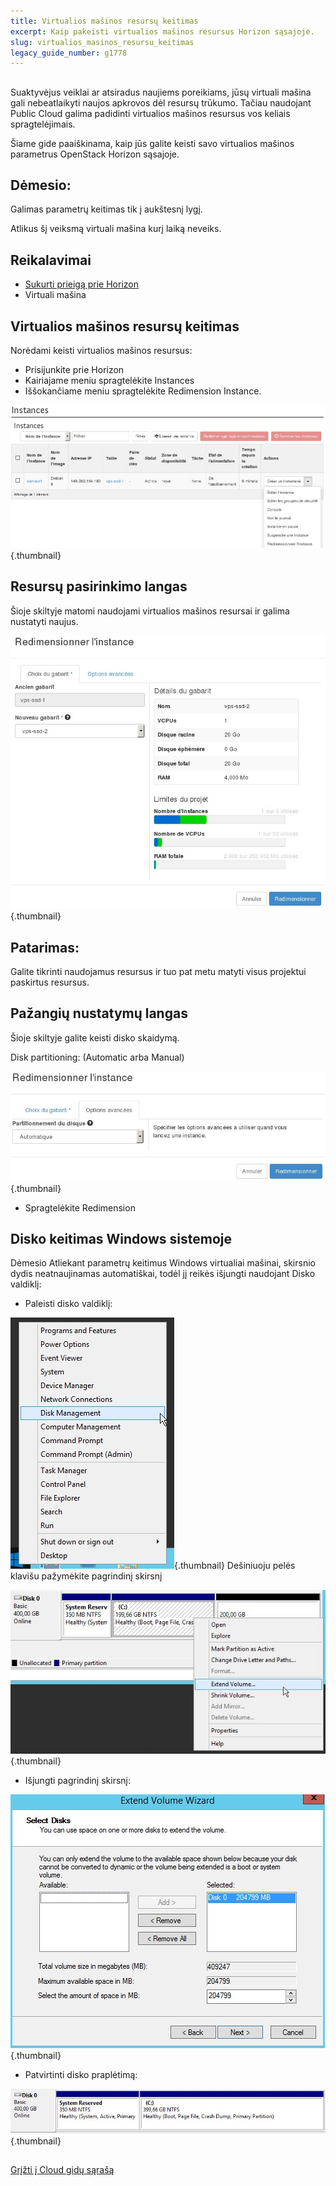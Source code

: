 ```yaml
---
title: Virtualios mašinos resursų keitimas
excerpt: Kaip pakeisti virtualios mašinos resursus Horizon sąsajoje.
slug: virtualios_masinos_resursu_keitimas
legacy_guide_number: g1778
---
```



## 
Suaktyvėjus veiklai ar atsiradus naujiems poreikiams, jūsų virtuali mašina gali nebeatlaikyti naujos apkrovos dėl resursų trūkumo. Tačiau naudojant Public Cloud galima padidinti virtualios mašinos resursus vos keliais spragtelėjimais.

Šiame gide paaiškinama, kaip jūs galite keisti savo virtualios mašinos parametrus OpenStack Horizon sąsajoje.

## Dėmesio:
Galimas parametrų keitimas tik į aukštesnį lygį.

Atlikus šį veiksmą virtuali mašina kurį laiką neveiks.


## Reikalavimai

- [Sukurti prieigą prie Horizon]({legacy}1773)
- Virtuali mašina




## Virtualios mašinos resursų keitimas
Norėdami keisti virtualios mašinos resursus:


- Prisijunkite prie Horizon
- Kairiajame meniu spragtelėkite Instances
- Iššokančiame meniu spragtelėkite Redimension Instance.



![](images/img_2718.jpg){.thumbnail}


## Resursų pasirinkimo langas
Šioje skiltyje matomi naudojami virtualios mašinos resursai ir galima nustatyti naujus.

![](images/img_2717.jpg){.thumbnail}

## Patarimas:
Galite tikrinti naudojamus resursus ir tuo pat metu matyti visus projektui paskirtus resursus.


## Pažangių nustatymų langas
Šioje skiltyje galite keisti disko skaidymą.

Disk partitioning: (Automatic arba Manual)

![](images/img_2652.jpg){.thumbnail}

- Spragtelėkite Redimension




## Disko keitimas Windows sistemoje
 Dėmesio 
Atliekant parametrų keitimus Windows virtualiai mašinai, skirsnio dydis neatnaujinamas automatiškai, todėl jį reikės išjungti naudojant Disko valdiklį:


- Paleisti disko valdiklį:



![](images/img_2980.jpg){.thumbnail}
Dešiniuoju pelės klavišu pažymėkite pagrindinį skirsnį

![](images/img_2981.jpg){.thumbnail}

- Išjungti pagrindinį skirsnį:



![](images/img_2978.jpg){.thumbnail}

- Patvirtinti disko praplėtimą:



![](images/img_2979.jpg){.thumbnail}


## 
[Grįžti į Cloud gidų sąrašą]({legacy}1785)

